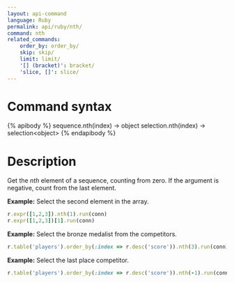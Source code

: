 ```yaml
---
layout: api-command
language: Ruby
permalink: api/ruby/nth/
command: nth
related_commands:
    order_by: order_by/
    skip: skip/
    limit: limit/
    '[] (bracket)': bracket/
    'slice, []': slice/
---
```


# Command syntax #

{% apibody %}
sequence.nth(index) &rarr; object
selection.nth(index) &rarr; selection&lt;object&gt;
{% endapibody %}

# Description #

Get the *nth* element of a sequence, counting from zero. If the argument is negative, count from the last element.

__Example:__ Select the second element in the array.

```rb
r.expr([1,2,3]).nth(1).run(conn)
r.expr([1,2,3])[1].run(conn)
```

__Example:__ Select the bronze medalist from the competitors.

```rb
r.table('players').order_by(:index => r.desc('score')).nth(3).run(conn)
```

__Example:__ Select the last place competitor.

```rb
r.table('players').order_by(:index => r.desc('score')).nth(-1).run(conn)
```
